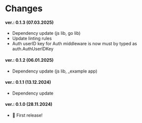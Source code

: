 Changes
=======

#### ver.: 0.1.3 (07.03.2025)

* Dependency update (js lib, go lib)
* Update linting rules
* Auth userID key for Auth middleware is now must by typed as auth.AuthUserIDKey

#### ver.: 0.1.2 (06.01.2025)

* Dependency update (js lib, _example app)

#### ver.: 0.1.1 (13.12.2024)

* Dependency update

#### ver.: 0.1.0 (28.11.2024)

* 🎉 First release!

